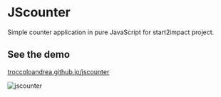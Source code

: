 # JScounter
Simple counter application in pure JavaScript for start2impact project.

## See the demo
[troccoloandrea.github.io/jscounter](troccoloandrea.github.io/jscounter "JScounter")

![jscounter](https://user-images.githubusercontent.com/46674104/113159643-0f29f380-923d-11eb-95a3-24319a7b3042.PNG)
